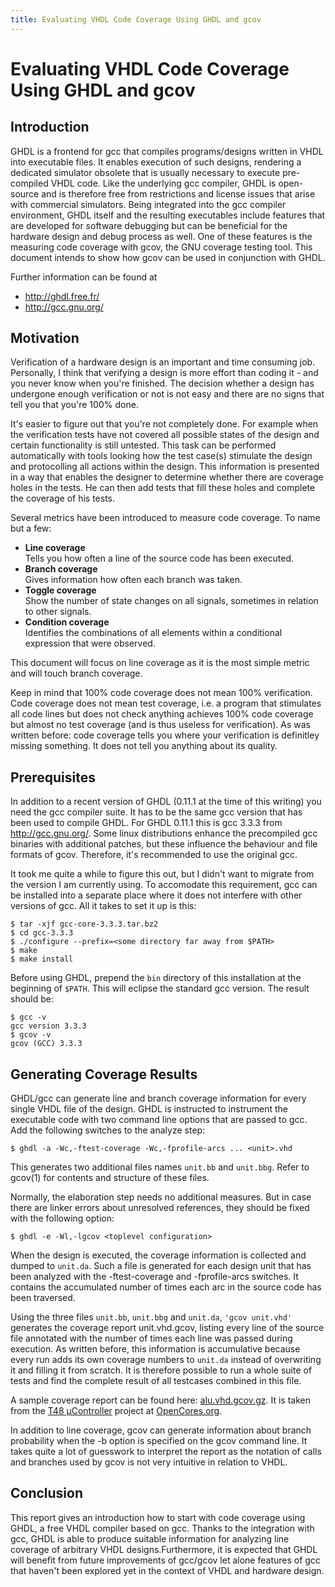 ```yaml
---
title: Evaluating VHDL Code Coverage Using GHDL and gcov
---
```


# Evaluating VHDL Code Coverage Using GHDL and gcov #

## Introduction ##
GHDL is a frontend for gcc that compiles programs/designs written in VHDL into executable files. It enables execution of such designs, rendering a dedicated simulator obsolete that is usually necessary to execute pre-compiled VHDL code. Like the underlying gcc compiler, GHDL is open-source and is therefore free from restrictions and license issues that arise with commercial simulators.
Being integrated into the gcc compiler environment, GHDL itself and the resulting executables include features that are developed for software debugging but can be beneficial for the hardware design and debug process as well. One of these features is the measuring code coverage with gcov, the GNU coverage testing tool. This document intends to show how gcov can be used in conjunction with GHDL.

Further information can be found at

- http://ghdl.free.fr/
- http://gcc.gnu.org/

## Motivation ##
Verification of a hardware design is an important and time consuming job. Personally, I think that verifying a design is more effort than coding it - and you never know when you're finished. The decision whether a design has undergone enough verification or not is not easy and there are no signs that tell you that you're 100% done.

It's easier to figure out that you're not completely done. For example when the verification tests have not covered all possible states of the design and certain functionality is still untested. This task can be performed automatically with tools looking how the test case(s) stimulate the design and protocolling all actions within the design. This information is presented in a way that enables the designer to determine whether there are coverage holes in the tests. He can then add tests that fill these holes and complete the coverage of his tests.

Several metrics have been introduced to measure code coverage. To name but a few:

- **Line coverage**  
  Tells you how often a line of the source code has been executed.
- **Branch coverage**  
  Gives information how often each branch was taken.
- **Toggle coverage**  
  Show the number of state changes on all signals, sometimes in relation to other signals.
- **Condition coverage**  
  Identifies the combinations of all elements within a conditional expression that were observed.

This document will focus on line coverage as it is the most simple metric and will touch branch coverage.

Keep in mind that 100% code coverage does not mean 100% verification. Code coverage does not mean test coverage, i.e. a program that stimulates all code lines but does not check anything achieves 100% code coverage but almost no test coverage (and is thus useless for verification). As was written before: code coverage tells you where your verification is definitley missing something. It does not tell you anything about its quality.

## Prerequisites ##
In addition to a recent version of GHDL (0.11.1 at the time of this writing) you need the gcc compiler suite. It has to be the same gcc version that has been used to compile GHDL. For GHDL 0.11.1 this is gcc 3.3.3 from http://gcc.gnu.org/. Some linux distributions enhance the precompiled gcc binaries with additional patches, but these influence the behaviour and file formats of gcov. Therefore, it's recommended to use the original gcc.

It took me quite a while to figure this out, but I didn't want to migrate from the version I am currently using. To accomodate this requirement, gcc can be installed into a separate place where it does not interfere with other versions of gcc. All it takes to set it up is this:

```
$ tar -xjf gcc-core-3.3.3.tar.bz2
$ cd gcc-3.3.3
$ ./configure --prefix=<some directory far away from $PATH>
$ make
$ make install
```

Before using GHDL, prepend the `bin` directory of this installation at the beginning of `$PATH`. This will eclipse the standard gcc version. The result should be:

```
$ gcc -v
gcc version 3.3.3
$ gcov -v
gcov (GCC) 3.3.3
```

## Generating Coverage Results ##
GHDL/gcc can generate line and branch coverage information for every single VHDL file of the design. GHDL is instructed to instrument the executable code with two command line options that are passed to gcc. Add the following switches to the analyze step:

`$ ghdl -a -Wc,-ftest-coverage -Wc,-fprofile-arcs ... <unit>.vhd`

This generates two additional files names `unit.bb` and `unit.bbg`. Refer to gcov(1) for contents and structure of these files.

Normally, the elaboration step needs no additional measures. But in case there are linker errors about unresolved references, they should be fixed with the following option:

`$ ghdl -e -Wl,-lgcov <toplevel configuration>`

When the design is executed, the coverage information is collected and dumped to `unit.da`. Such a file is generated for each design unit that has been analyzed with the -ftest-coverage and -fprofile-arcs switches. It contains the accumulated number of times each arc in the source code has been traversed.

Using the three files `unit.bb`, `unit.bbg` and `unit.da`, `'gcov unit.vhd'` generates the coverage report unit.vhd.gcov, listing every line of the source file annotated with the number of times each line was passed during execution. As written before, this information is accumulative because every run adds its own coverage numbers to `unit.da` instead of overwriting it and filling it from scratch. It is therefore possible to run a whole suite of tests and find the complete result of all testcases combined in this file.

A sample coverage report can be found here: [alu.vhd.gcov.gz](alu.vhd.gcov.gz). It is taken from the [T48 µController](http://www.opencores.org/projects.cgi/web/t48/overview/) project at [OpenCores.org](http://www.opencores.org/).


In addition to line coverage, gcov can generate information about branch probability when the -b option is specified on the gcov command line. It takes quite a lot of guesswork to interpret the report as the notation of calls and branches used by gcov is not very intuitive in relation to VHDL.

## Conclusion ##

This report gives an introduction how to start with code coverage using GHDL, a free VHDL compiler based on gcc. Thanks to the integration with gcc, GHDL is able to produce suitable information for analyzing line coverage of arbitrary VHDL designs.Furthermore, it is expected that GHDL will benefit from future improvements of gcc/gcov let alone features of gcc that haven't been explored yet in the context of VHDL and hardware design.
